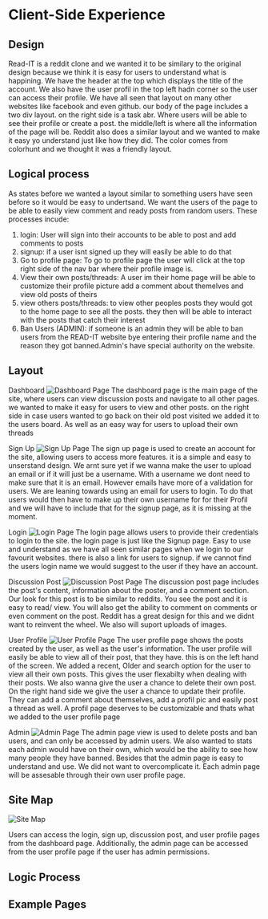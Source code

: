 
# Client-Side Experience
## Design
Read-IT is a reddit clone and we wanted it to be similary to the original design because we think it is easy for users to understand what is happining. We have the header at the top which displays the title of the account. We also have the user profil in the top left hadn corner so the user can access their profile. We have all seen that layout on many other websites like facebook and even github. our body of the page includes a two div layout. on the right side is a task abr. Where users will be able to see their profile or create a post. the middle/left is where all the information of the page will be. Reddit also does a similar layout and we wanted to make it easy yo understand just like how they did. The color comes from colorhunt and we thought it was a friendly layout. 

## Logical process 
As states before we wanted a layout similar to something users have seen before so it would be easy to undertsand. We want the users of the page to be able to easily view comment and ready posts from random users. 
These processes incude: 
1. login: User will sign into their accounts to be able to post and add comments to posts 
2. signup: if a user isnt signed up they will easily be able to do that  
3. Go to profile page: To go to profile page the user will click at the top right side of the nav bar where their profile image is. 
4. View their own posts/threads: A user im their home page will be able to customize their profile picture add a comment about themelves and view old posts of theirs 
5. view others posts/threads: to view other peoples posts they would got to the home page to see all the posts. they then will be able to interact with the posts that catch their interest
6. Ban Users (ADMIN): if someone is an admin they will be able to ban users from the READ-IT website bye entering their profile name and the reason they got banned.Admin's have special authority on the website.   

## Layout

Dashboard
![Dashboard Page](images/Dashboard%20Page.png)
The dashboard page is the main page of the site, where users can view discussion posts and navigate to all other pages. we wanted to make it easy for users to view and other posts. on the right side in case users wanted to go back on their old post visited we added it to the users board. As well as an easy way for users to upload their own threads

Sign Up
![Sign Up Page](images/Sign%20Up%20Page.png)
The sign up page is used to create an account for the site, allowing users to access more features. it is a simple and easy to unserstand design. We arnt sure yet if we wanna make the user to upload an email or if it will just be a username. With a username we dont need to make sure that it is an email. However emails have more of a validation for users. We are leaning towards using an email for users to login. To do that users would then have to make up their own username for for their Profil and we will have to include that for the signup page, as it is missing at the moment. 

Login
![Login Page](images/Login%20page.png)
The login page allows users to provide their credentials to login to the site. the login page is just like the Signup page. Easy to use and understand as we have all seen similar pages when we login to our favourit websites. there is also a link for users to signup. if we cannot find the users login name we would suggest to the user if they have an account.  

Discussion Post
![Discussion Post Page](images/Discussion%20Post%20Page.png)
The discussion post page includes the post's content, information about the poster, and a comment section. Our look for this post is to be similar to reddits. You see the post and it is easy to read/ view. You will also get the ability to comment on comments or even comment on the post. Reddit has a great design for this and we didnt want to reinvent the wheel. We also will suport uploads of images. 

User Profile
![User Profile Page](images/User%20Page.png)
The user profile page shows the posts created by the user, as well as the user's information. The user profile will easily be able to view all of their post, that they have. this is on the left hand of the screen. We added a recent, Older and search option for the user to view all their own posts. This gives the user flexabilty when dealing with their posts. We also wanna give the user a chance to delete their own post. On the right hand side we give the user a chance to update their profile. They can add a comment about themselves, add a profil pic and easily post a thread as well. A profil page deserves to be customizable and thats what we added to the user profile page

Admin
![Admin Page](images/Admin%20Page.png)
The admin page view is used to delete posts and ban users, and can only be accessed by admin users. We also wanted to stats each admin would have on their own, which would be the ability to see how many people they have banned. Besides that the admin page is easy to understand and use. We did not want to overcomplicate it. Each admin page will be assesable through their own user profile page. 

## Site Map

![Site Map](images/Sitemap.png)

Users can access the login, sign up, discussion post, and user profile pages from the dashboard page. Additionally, the admin page can be accessed from the user profile page if the user has admin permissions.

## Logic Process

## Example Pages
